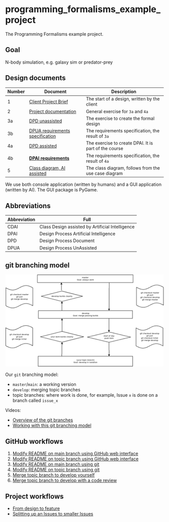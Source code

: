 # programming_formalisms_example_project

The Programming Formalisms example project.

## Goal

N-body simulation, e.g. galaxy sim or predator-prey

## Design documents

Number|Document                                                              |Description
------|----------------------------------------------------------------------|------------------------------------------------
1     |[Client Project Brief](client_project_brief.md)                       |The start of a design, written by the client
2     |[Project documentation](Example_project_designProcessDocumentation.md)|General exercise for `3a` and `4a`
3a    |[DPD unassisted](DPD_unassisted.md)                                   |The exercise to create the formal design
3b    |[DPUA requirements specification](DPUA_requirementspecification.md)   |The requirements specification, the result of `3a`
4a    |[DPD assisted](DPD_assisted.md)                                       |The exercise to create DPAI. It is part of the course
4b    |**[DPAI requirements](DPAI_requirements.md)**                         |The requirements specification, the result of `4a`
5     |[Class diagram, AI assisted](CDAI_Class_design_diagram_Simulation.md) |The class diagram, follows from the use case diagram

We use both console application (written by humans) and a GUI application 
(written by AI). The GUI package is PyGame.

## Abbreviations

Abbreviation|Full
------------|--------------------------------------
CDAI        |Class Design assisted by Artificial Intelligence 
DPAI        |Design Process Artificial Intelligence 
DPD         |Design Process Document
DPUA        |Design Process UnAssisted

## git branching model

![](git_branches.png)

Our `git` branching model:

 * `master`/`main`: a working version
 * `develop`: merging topic branches
 * topic branches: where work is done,
   for example, Issue `x` is done on 
   a branch called `issue_x`

Videos:

 * [Overview of the git branches](https://youtu.be/trLafZpD1Tg?si=ZliLdIQ8KXDW7xjq)
 * [Working with this git branching model](https://youtu.be/pM520_JLR6w?si=1pvh5uUjXFJPPqGZ)

## GitHub workflows

  1. [Modify README on main branch using GitHub web interface](https://youtu.be/xBH2xZoKof4?si=ohdG6-y8lzarSqIa)
  2. [Modify README on topic branch using GitHub web interface](https://youtu.be/vPyHWsnbXw8?si=XjD6a3WDY44I97Se)
  3. [Modify README on main branch using git](https://youtu.be/A85wZTiCMTc?si=oUyrg_53gVlqEanb)
  4. [Modify README on topic branch using git](https://youtu.be/ZkfjAfu9Wo4?si=myBTkJ179n9fXHrS)
  5. [Merge topic branch to develop yourself](https://youtu.be/1fKdU1m3Uug?si=qox0K-EdZ-tDpcRY)
  6. [Merge topic branch to develop with a code review](https://youtu.be/VexyXysb-BM?si=uCOuqCVuZ_ylsUtI)

## Project workflows

 * [From design to feature](https://youtu.be/f-rzfZtsPKU)
 * [Splitting up an Issues to smaller Issues](https://youtu.be/mhIBXfxVxIU)

